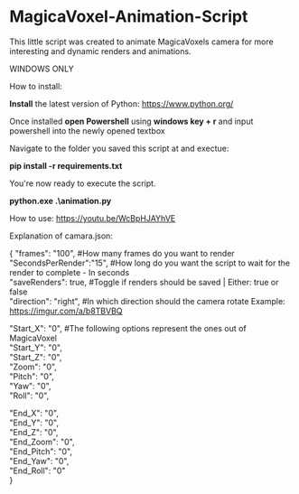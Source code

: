# MagicaVoxel-Animation-Script
This little script was created to animate MagicaVoxels camera for more interesting and dynamic renders and animations.

WINDOWS ONLY

How to install:

**Install** the latest version of Python: https://www.python.org/

Once installed **open Powershell** using **windows key + r** and input powershell into the newly opened textbox

Navigate to the folder you saved this script at and exectue:

**pip install -r requirements.txt**

You're now ready to execute the script. 

**python.exe .\animation.py**

How to use: https://youtu.be/WcBpHJAYhVE


Explanation of camara.json:

{
"frames":    "100",       #How many frames do you want to render  
"SecondsPerRender":"15",  #How long do you want the script to wait for the render to complete - In seconds  
"saveRenders": true,      #Toggle if renders should be saved | Either: true or false  
"direction": "right",     #In which direction should the camera rotate Example: https://imgur.com/a/b8TBVBQ  

"Start_X":   "0",         #The following options represent the ones out of MagicaVoxel  
"Start_Y":   "0",  
"Start_Z":   "0",  
"Zoom":      "0",  
"Pitch":     "0",  
"Yaw":       "0",  
"Roll":      "0",  

"End_X":     "0",  
"End_Y":     "0",  
"End_Z":     "0",  
"End_Zoom":  "0",  
"End_Pitch": "0",  
"End_Yaw":   "0",   
"End_Roll":  "0"  
}  
